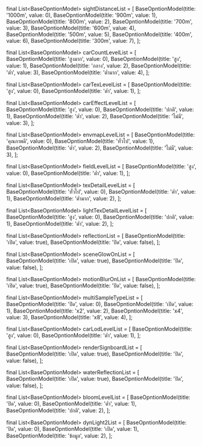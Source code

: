<!-- หน้าจอ	Window	Fullscreen						
fullscreen	FALSE	TRUE		
				
fullScreenWidth	800							
fullScreenHeight	600							
fullScreenDepth	32							
windowScreenWidth	800							
windowScreenHeight	600							
windowScreenDepth	32				

screenHz	75	

screenAdapter	0							
dwsOn	FALSE							

ระยะการมองเห็น	1000m	900m	800m	700m	600m	500m	400m	300m
sightDistance	0	1	2	3	4	5	6	7

ปริมาณรถ	สูงมาก	สูง	กลาง	ต่ำ	ต่ำมาก			
carCountLevel	0	1	2	3	4	

Texture รถ	สูง	ต่ำ						
carTexLevel	0	1			

รายละเอียด Effect	สูง	ปกติ	ต่ำ	ไม่มี				
carEffectLevel	0	1	2	3	

เงาสะท้อนของรถ	คุณภาพดี	ทั่วไป	ต่ำ	ไม่มี				
envmapLevel	0	1	2	3		

ภาพ 3 มิติของตึก	สูง	ต่ำ						
fieldLevel	0	1			

ข้อความปลีกย่อย	ทั่วไป	ต่ำ	ต่ำมาก					
texDetailLevel	0	1	2		

รายละเอียดของแสง	สูง	ปกติ	ต่ำ					
lightTexDetailLevel	0	1	2	

ภาพสะท้องของตึก	เปิด	ปิด						
reflection	TRUE	FALSE		
				
Environment effect	เปิด	ปิด						
sceneGlowOn	TRUE	FALSE	

Booster effect	เปิด	ปิด						
motionBlurOn	TRUE	FALSE		

Antialiasing	ปิด	เปิด	x2	x4	x8			
multiSampleType	0	1	2	3	4	

โพลิกอนของรถ	สูง	ต่ำ						
carLodLevel	0	1		

ดูข้อมูลสัญลักษณ์	เปิด	ปิด						
renderSignboard	TRUE	FALSE	
					
ภาพสะท้อน	เปิด	ปิด						
waterReflection	TRUE	FALSE	

ระเบิด	ปิด	ต่ำ	ปกติ					
bloomLevel	0	1	2	

แสงไฟหน้า	ปิด	เปิด	ข้อมูล					
dynLight2	0	1	2					 -->


final List<BaseOpntionModel<int>> sightDistanceList = [
  BaseOpntionModel(title: '1000m', value: 0),
  BaseOpntionModel(title: '900m', value: 1),
  BaseOpntionModel(title: '800m', value: 2),
  BaseOpntionModel(title: '700m', value: 3),
  BaseOpntionModel(title: '600m', value: 4),
  BaseOpntionModel(title: '500m', value: 5),
  BaseOpntionModel(title: '400m', value: 6),
  BaseOpntionModel(title: '300m', value: 7),
];

final List<BaseOpntionModel<int>> carCountLevelList = [
  BaseOpntionModel(title: 'สูงมาก', value: 0),
  BaseOpntionModel(title: 'สูง', value: 1),
  BaseOpntionModel(title: 'กลาง', value: 2),
  BaseOpntionModel(title: 'ต่ำ', value: 3),
  BaseOpntionModel(title: 'ต่ำมาก', value: 4),
];

final List<BaseOpntionModel<int>> carTexLevelList = [
  BaseOpntionModel(title: 'สูง', value: 0),
  BaseOpntionModel(title: 'ต่ำ', value: 1),
];

final List<BaseOpntionModel<int>> carEffectLevelList = [
  BaseOpntionModel(title: 'สูง', value: 0),
  BaseOpntionModel(title: 'ปกติ', value: 1),
  BaseOpntionModel(title: 'ต่ำ', value: 2),
  BaseOpntionModel(title: 'ไม่มี', value: 3),
];

final List<BaseOpntionModel<int>> envmapLevelList = [
  BaseOpntionModel(title: 'คุณภาพดี', value: 0),
  BaseOpntionModel(title: 'ทั่วไป', value: 1),
  BaseOpntionModel(title: 'ต่ำ', value: 2),
  BaseOpntionModel(title: 'ไม่มี', value: 3),
];

final List<BaseOpntionModel<int>> fieldLevelList = [
  BaseOpntionModel(title: 'สูง', value: 0),
  BaseOpntionModel(title: 'ต่ำ', value: 1),
];

final List<BaseOpntionModel<int>> texDetailLevelList = [
  BaseOpntionModel(title: 'ทั่วไป', value: 0),
  BaseOpntionModel(title: 'ต่ำ', value: 1),
  BaseOpntionModel(title: 'ต่ำมาก', value: 2),
];

final List<BaseOpntionModel<int>> lightTexDetailLevelList = [
  BaseOpntionModel(title: 'สูง', value: 0),
  BaseOpntionModel(title: 'ปกติ', value: 1),
  BaseOpntionModel(title: 'ต่ำ', value: 2),
];

final List<BaseOpntionModel<bool>> reflectionList = [
  BaseOpntionModel(title: 'เปิด', value: true),
  BaseOpntionModel(title: 'ปิด', value: false),
];

final List<BaseOpntionModel<bool>> sceneGlowOnList = [
  BaseOpntionModel(title: 'เปิด', value: true),
  BaseOpntionModel(title: 'ปิด', value: false),
];

final List<BaseOpntionModel<bool>> motionBlurOnList = [
  BaseOpntionModel(title: 'เปิด', value: true),
  BaseOpntionModel(title: 'ปิด', value: false),
];

final List<BaseOpntionModel<int>> multiSampleTypeList = [
  BaseOpntionModel(title: 'ปิด', value: 0),
  BaseOpntionModel(title: 'เปิด', value: 1),
  BaseOpntionModel(title: 'x2', value: 2),
  BaseOpntionModel(title: 'x4', value: 3),
  BaseOpntionModel(title: 'x8', value: 4),
];

final List<BaseOpntionModel<int>> carLodLevelList = [
  BaseOpntionModel(title: 'สูง', value: 0),
  BaseOpntionModel(title: 'ต่ำ', value: 1),
];

final List<BaseOpntionModel<bool>> renderSignboardList = [
  BaseOpntionModel(title: 'เปิด', value: true),
  BaseOpntionModel(title: 'ปิด', value: false),
];

final List<BaseOpntionModel<bool>> waterReflectionList = [
  BaseOpntionModel(title: 'เปิด', value: true),
  BaseOpntionModel(title: 'ปิด', value: false),
];

final List<BaseOpntionModel<int>> bloomLevelList = [
  BaseOpntionModel(title: 'ปิด', value: 0),
  BaseOpntionModel(title: 'ต่ำ', value: 1),
  BaseOpntionModel(title: 'ปกติ', value: 2),
];

final List<BaseOpntionModel<int>> dynLight2List = [
  BaseOpntionModel(title: 'ปิด', value: 0),
  BaseOpntionModel(title: 'เปิด', value: 1),
  BaseOpntionModel(title: 'ข้อมูล', value: 2),
];
